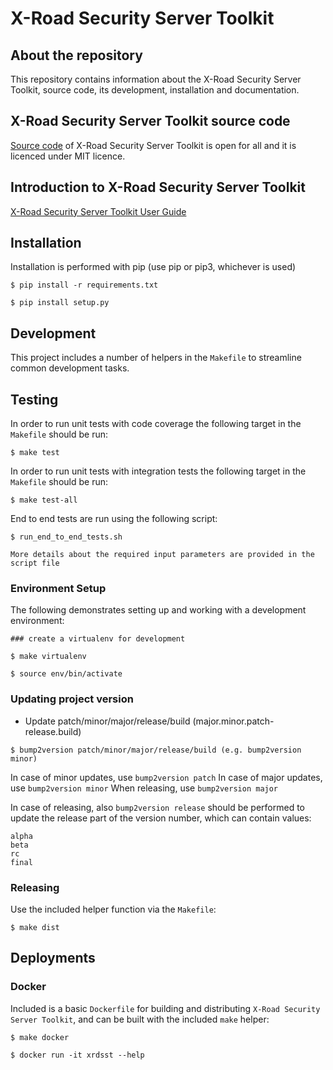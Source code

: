 # X-Road Security Server Toolkit

## About the repository 

This repository contains information about the X-Road Security Server Toolkit, source code, its development, installation and documentation.

## X-Road Security Server Toolkit source code

[Source code](https://github.com/nordic-institute/X-Road-Security-Server-toolkit) of X-Road Security Server Toolkit is open for all and it is licenced under MIT licence.

## Introduction to X-Road Security Server Toolkit

[X-Road Security Server Toolkit User Guide](https://github.com/nordic-institute/X-Road-Security-Server-toolkit/blob/master/docs/xroad_security_server_toolkit_user_guide.md)


## Installation

Installation is performed with pip (use pip or pip3, whichever is used)

```
$ pip install -r requirements.txt

$ pip install setup.py
```

## Development

This project includes a number of helpers in the `Makefile` to streamline common development tasks.

## Testing

In order to run unit tests with code coverage the following target in the `Makefile` should be run:
```
$ make test

```

In order to run unit tests with integration tests the following target in the `Makefile` should be run:
```
$ make test-all

```

End to end tests are run using the following script:
```
$ run_end_to_end_tests.sh

More details about the required input parameters are provided in the script file
```

### Environment Setup

The following demonstrates setting up and working with a development environment:

```
### create a virtualenv for development

$ make virtualenv

$ source env/bin/activate

```

### Updating project version

* Update patch/minor/major/release/build (major.minor.patch-release.build)
```
$ bump2version patch/minor/major/release/build (e.g. bump2version minor)
```
In case of minor updates, use `bump2version patch`
In case of major updates, use `bump2version minor`
When releasing, use `bump2version major`

In case of releasing, also `bump2version release` should be performed
to update the release part of the version number, which can contain values: 
```
alpha
beta
rc
final
```

### Releasing

Use the included helper function via the `Makefile`:

```
$ make dist
```

## Deployments

### Docker

Included is a basic `Dockerfile` for building and distributing `X-Road Security Server Toolkit`,
and can be built with the included `make` helper:

```
$ make docker

$ docker run -it xrdsst --help
```
